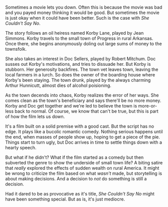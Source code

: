 Sometimes a movie lets you down. Often this is because the movie was bad and you payed money thinking it would be good. But sometimes the movie is just okay when it could have been better. Such is the case with _She Couldn't Say No_.

The story follows an oil heiress named Korby Lane, played by Jean Simmons. Korby travels to the small town of Progress in rural Arkansas. Once there, she begins anonymously doling out large sums of money to the townsfolk.

She also takes an interest in Doc Sellers, played by Robert Mitchum. Doc susses out Korby's motivations, and tries to dissuade her. But Korby is stubborn. Her generosity backfires. The town vet leaves town, leaving the local farmers in a lurch. So does the owner of the boarding house where Korby's been staying. The town drunk, played by the always charming Arthur Hunnicutt, almost dies of alcohol poisioning.

As the town decends into chaos, Korby realizes the error of her ways. She comes clean as the town's beneficiary and says there'll be no more money. Korby and Doc get together and we're led to believe the town is more-or-less back to normal. Of course, we know that can't be true, but this is part of how the film lets us down.

It's a film built on a solid premise with a good cast. But the script has no edge. It plays like a bucolic romantic comedy. Nothing serious happens until the end, when masses of people show up, hoping to get a piece of the pie. Things start to turn ugly, but Doc arrives in time to settle things down with a hearty speech.

But what if he didn't? What if the film started as a comedy but then subverted the genre to show the underside of small town life? A biting satire that _really_ explored the effects of sudden wealth on rural America. It might be wrong to criticize the film based on what _wasn't_ made, but storytelling is about making decisions. And a decision to _not_ do something is still a decision.

Had it dared to be as provocative as it's title, _She Couldn't Say No_ might have been something special.  But as is, it's just mediocre.

